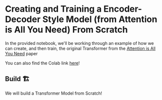 # Creating and Training a Encoder-Decoder Style Model (from Attention is All You Need) From Scratch

In the provided notebook, we'll be working through an example of how we can create, and then train, the original Transformer from the [Attention is All You Need](https://arxiv.org/pdf/1706.03762.pdf) paper

You can also find the Colab link [here](https://colab.research.google.com/drive/1zaYE1ps0EHrznWWSAE_mxW1-00GhiTHs?usp=sharing)!

## Build 🏗️

We will build a Transformer Model from Scratch!

